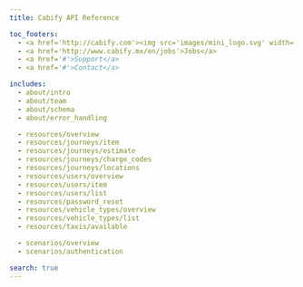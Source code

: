 ```yaml
---
title: Cabify API Reference

toc_footers:
  - <a href='http://cabify.com'><img src='images/mini_logo.svg' width='14px'/></a>
  - <a href='http://www.cabify.mx/en/jobs'>Jobs</a>
  - <a href='#'>Support</a>
  - <a href='#'>Contact</a>

includes:
  - about/intro
  - about/team
  - about/schema
  - about/error_handling

  - resources/overview
  - resources/journeys/item
  - resources/journeys/estimate
  - resources/journeys/charge_codes
  - resources/journeys/locations
  - resources/users/overview
  - resources/users/item
  - resources/users/list
  - resources/password_reset
  - resources/vehicle_types/overview
  - resources/vehicle_types/list
  - resources/taxis/available

  - scenarios/overview
  - scenarios/authentication

search: true
---
```

